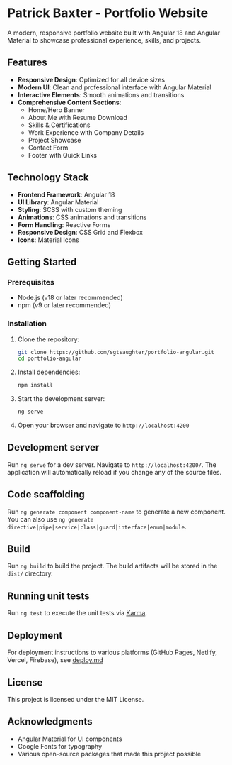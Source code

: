 # Patrick Baxter - Portfolio Website

A modern, responsive portfolio website built with Angular 18 and Angular Material to showcase professional experience, skills, and projects.

## Features

- **Responsive Design**: Optimized for all device sizes
- **Modern UI**: Clean and professional interface with Angular Material
- **Interactive Elements**: Smooth animations and transitions
- **Comprehensive Content Sections**:
  - Home/Hero Banner
  - About Me with Resume Download
  - Skills & Certifications
  - Work Experience with Company Details
  - Project Showcase
  - Contact Form
  - Footer with Quick Links

## Technology Stack

- **Frontend Framework**: Angular 18
- **UI Library**: Angular Material
- **Styling**: SCSS with custom theming
- **Animations**: CSS animations and transitions
- **Form Handling**: Reactive Forms
- **Responsive Design**: CSS Grid and Flexbox
- **Icons**: Material Icons

## Getting Started

### Prerequisites

- Node.js (v18 or later recommended)
- npm (v9 or later recommended)

### Installation

1. Clone the repository:
   ```bash
   git clone https://github.com/sgtsaughter/portfolio-angular.git
   cd portfolio-angular
   ```

2. Install dependencies:
   ```bash
   npm install
   ```

3. Start the development server:
   ```bash
   ng serve
   ```

4. Open your browser and navigate to `http://localhost:4200`

## Development server

Run `ng serve` for a dev server. Navigate to `http://localhost:4200/`. The application will automatically reload if you change any of the source files.

## Code scaffolding

Run `ng generate component component-name` to generate a new component. You can also use `ng generate directive|pipe|service|class|guard|interface|enum|module`.

## Build

Run `ng build` to build the project. The build artifacts will be stored in the `dist/` directory.

## Running unit tests

Run `ng test` to execute the unit tests via [Karma](https://karma-runner.github.io).

## Deployment

For deployment instructions to various platforms (GitHub Pages, Netlify, Vercel, Firebase), see [deploy.md](./deploy.md)

## License

This project is licensed under the MIT License.

## Acknowledgments

- Angular Material for UI components
- Google Fonts for typography
- Various open-source packages that made this project possible
